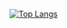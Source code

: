 [![Top Langs](https://github-readme-stats.vercel.app/api/top-langs/?username=khh-ini)](https://github.com/anuraghazra/github-readme-stats)
